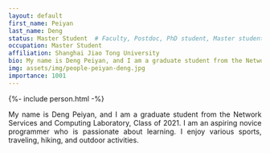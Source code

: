 ```yaml
---
layout: default
first_name: Peiyan
last_name: Deng
status: Master Student  # Faculty, Postdoc, PhD student, Master student, Undergraduate student, Alumni
occupation: Master Student
affiliation: Shanghai Jiao Tong University
bio: My name is Deng Peiyan, and I am a graduate student from the Network Services and Computing Laboratory, Class of 2021. I am an aspiring novice programmer who is passionate about learning. I enjoy various sports, traveling, hiking, and outdoor activities.
img: assets/img/people-peiyan-deng.jpg
importance: 1001
---
```


{%- include person.html -%}

<p align="justify">
My name is Deng Peiyan, and I am a graduate student from the Network Services and Computing Laboratory, Class of 2021. I am an aspiring novice programmer who is passionate about learning. I enjoy various sports, traveling, hiking, and outdoor activities.
</p>
